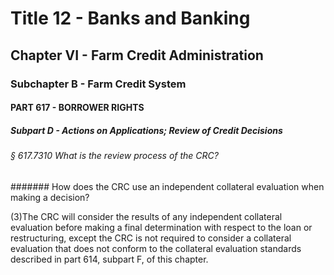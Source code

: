 
# Title 12 - Banks and Banking
## Chapter VI - Farm Credit Administration
### Subchapter B - Farm Credit System
#### PART 617 - BORROWER RIGHTS
##### Subpart D - Actions on Applications; Review of Credit Decisions
###### § 617.7310 What is the review process of the CRC?
####### How does the CRC use an independent collateral evaluation when making a decision?

(3)The CRC will consider the results of any independent collateral evaluation before making a final determination with respect to the loan or restructuring, except the CRC is not required to consider a collateral evaluation that does not conform to the collateral evaluation standards described in part 614, subpart F, of this chapter.
